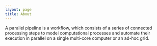```yaml
---
layout: page
title: About
---
```


<p class="message">
 A parallel pipeline is a workflow, which consists of a series of connected processing steps to model computational processes and automate their execution in parallel on a single multi-core computer or an ad-hoc grid. 
</p>
